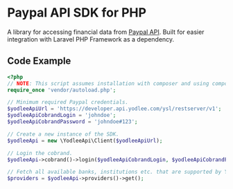 # Paypal API SDK for PHP
A library for accessing financial data from
[Paypal API](https://developer.yodlee.com/Yodlee_API). Built for easier
integration with Laravel PHP Framework as a dependency.

## Code Example
```php
<?php
// NOTE: This script assumes installation with composer and using composer's autoloader.
require_once 'vendor/autoload.php';

// Minimum required Paypal credentials.
$yodleeApiUrl = 'https://developer.api.yodlee.com/ysl/restserver/v1';
$yodleeApiCobrandLogin = 'johndoe';
$yodleeApiCobrandPassword = 'johndoe#123';

// Create a new instance of the SDK.
$yodleeApi = new \YodleeApi\Client($yodleeApiUrl);

// Login the cobrand.
$yodleeApi->cobrand()->login($yodleeApiCobrandLogin, $yodleeApiCobrandPassword);

// Fetch all available banks, institutions etc. that are supported by Yodlee.
$providers = $yodleeApi->providers()->get();
```